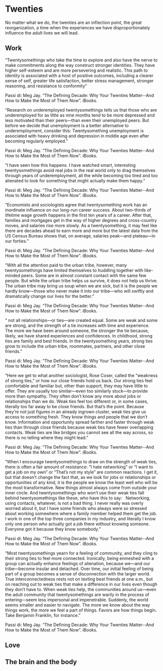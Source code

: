 # Twenties

No matter what we do, the twenties are an inflection point, the great reorganization, a time when the experiences we have disproportionately influence the adult lives we will lead.

## Work

“Twentysomethings who take the time to explore and also have the nerve to make commitments along the way construct stronger identities. They have higher self-esteem and are more persevering and realistic. This path to identity is associated with a host of positive outcomes, including a clearer sense of self, greater life satisfaction, better stress management, stronger reasoning, and resistance to conformity”

Passi di: Meg Jay. “The Defining Decade: Why Your Twenties Matter--And How to Make the Most of Them Now”. iBooks. 

“Research on underemployed twentysomethings tells us that those who are underemployed for as little as nine months tend to be more depressed and less motivated than their peers—than even their unemployed peers. But before we decide that unemployment is a better alternative to underemployment, consider this: Twentysomething unemployment is associated with heavy drinking and depression in middle age even after becoming regularly employed.”

Passi di: Meg Jay. “The Defining Decade: Why Your Twenties Matter--And How to Make the Most of Them Now”. iBooks. 

“I have seen how this happens. I have watched smart, interesting twentysomethings avoid real jobs in the real world only to drag themselves through years of underemployment, all the while becoming too tired and too alienated to look for something that might actually make them happy.”

Passi di: Meg Jay. “The Defining Decade: Why Your Twenties Matter--And How to Make the Most of Them Now”. iBooks. 

“Economists and sociologists agree that twentysomething work has an inordinate influence on our long-run career success. About two-thirds of lifetime wage growth happens in the first ten years of a career. After that, families and mortgages get in the way of higher degrees and cross-country moves, and salaries rise more slowly. As a twentysomething, it may feel like there are decades ahead to earn more and more but the latest data from the US Census Bureau shows that, on average, salaries peak—and plateau—in our forties.”

Passi di: Meg Jay. “The Defining Decade: Why Your Twenties Matter--And How to Make the Most of Them Now”. iBooks. 

“With all the attention paid to the urban tribe, however, many twentysomethings have limited themselves to huddling together with like-minded peers. Some are in almost constant contact with the same few people. But while the urban tribe helps us survive, it does not help us thrive. The urban tribe may bring us soup when we are sick, but it is the people we hardly know—those who never make it into our tribe—who will swiftly and dramatically change our lives for the better.”

Passi di: Meg Jay. “The Defining Decade: Why Your Twenties Matter--And How to Make the Most of Them Now”. iBooks. 

“ not all relationships—or ties—are created equal. Some are weak and some are strong, and the strength of a tie increases with time and experience. The more we have been around someone, the stronger the tie because, likely, we have shared experiences and confidences. In childhood, strong ties are family and best friends. In the twentysomething years, strong ties grow to include the urban tribe, roommates, partners, and other close friends.”

Passi di: Meg Jay. “The Defining Decade: Why Your Twenties Matter--And How to Make the Most of Them Now”. iBooks. 

“Here we get to what another sociologist, Rose Coser, called the “weakness of strong ties,” or how our close friends hold us back. Our strong ties feel comfortable and familiar but, other than support, they may have little to offer. They are usually too similar—even too similarly stuck—to provide more than sympathy. They often don’t know any more about jobs or relationships than we do.
Weak ties feel too different or, in some cases, literally too far away to be close friends. But that’s the point. Because they’re not just figures in an already ingrown cluster, weak ties give us access to something fresh. They know things and people that we don’t know. Information and opportunity spread farther and faster through weak ties than through close friends because weak ties have fewer overlapping contacts. Weak ties are like bridges you cannot see all the way across, so there is no telling where they might lead.”

Passi di: Meg Jay. “The Defining Decade: Why Your Twenties Matter--And How to Make the Most of Them Now”. iBooks. 

“When I encourage twentysomethings to draw on the strength of weak ties, there is often a fair amount of resistance: “I hate networking” or “I want to get a job on my own” or “That’s not my style” are common reactions. I get it, but that doesn’t change the fact that, as we look for jobs or relationships or opportunities of any kind, it is the people we know the least well who will be the most transformative. New things almost always come from outside your inner circle. And twentysomethings who won’t use their weak ties fall behind twentysomethings like these, who have this to say:
 
Networking, using contacts, whatever, is not a bad thing. I never really was overly worried about it, but I have some friends who always were so stressed about working somewhere where a family member helped them get the job. I work in one of the top three companies in my industry, and literally I know only one person who actually got a job there without knowing someone. Everyone got it because they know somebody.”

Passi di: Meg Jay. “The Defining Decade: Why Your Twenties Matter--And How to Make the Most of Them Now”. iBooks.

“Most twentysomethings yearn for a feeling of community, and they cling to their strong ties to feel more connected. Ironically, being enmeshed with a group can actually enhance feelings of alienation, because we—and our tribe—become insular and detached. Over time, our initial feeling of being part of a group becomes a sense of disconnection with the larger world.
True interconnectedness rests not on texting best friends at one a.m., but on reaching out to weak ties that make a difference in our lives even though they don’t have to. When weak ties help, the communities around us—even the adult community that twentysomethings are warily in the process of entering—seem less impersonal and impenetrable. Suddenly, the world seems smaller and easier to navigate. The more we know about the way things work, the more we feel a part of things.
Favors are how things begin. Take Benjamin Franklin, for instance.”

Passi di: Meg Jay. “The Defining Decade: Why Your Twenties Matter--And How to Make the Most of Them Now”. iBooks. 

## Love

## The brain and the body
